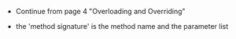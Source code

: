 - Continue from page 4 "Overloading and Overriding"
    
- the 'method signature' is the method name and the parameter list     

